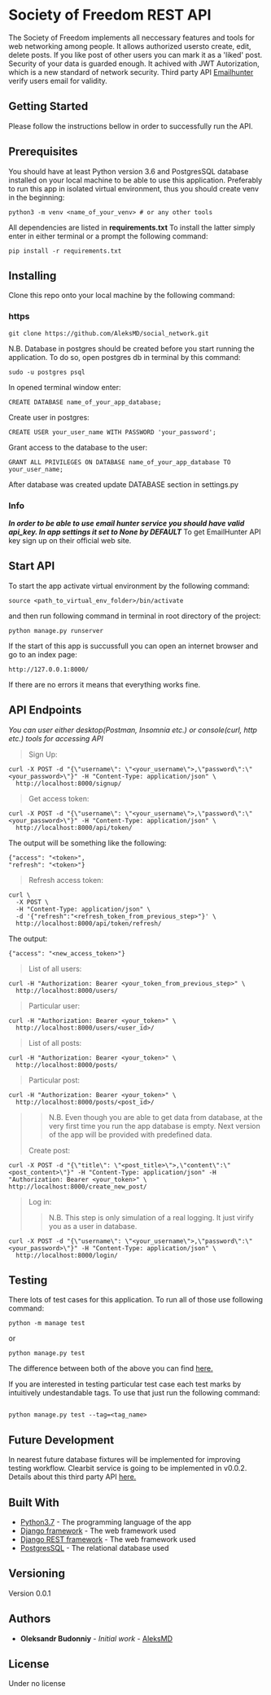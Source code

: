 # Society of Freedom REST API

The Society of Freedom implements all neccessary features and tools for web
networking among people. It allows authorized usersto create, edit, delete posts. If you like post of other users you can mark it as a 'liked' post.
Security of your data is guarded enough. It achived with JWT Autorization,
which is a new standard of network security.
Third party API [Emailhunter](https://hunter.io) verify users email for
validity.

## Getting Started
Please follow the instructions bellow in order to successfully run the API.

## Prerequisites

You should have at least Python version 3.6 and PostgresSQL database installed on your local machine to be able to use this application. 
Preferably to run this app in isolated virtual environment, thus you should
create venv in the beginning:
```
python3 -m venv <name_of_your_venv> # or any other tools

```
All dependencies are listed in **requirements.txt** To install the latter simply enter in either terminal or a prompt the following command:

```
pip install -r requirements.txt

```

## Installing

Clone this repo onto your local machine by the following command:

### https
```
git clone https://github.com/AleksMD/social_network.git

```
N.B. Database in postgres should be created before you start running the application.
To do so, open postgres db in terminal by this command:

```
sudo -u postgres psql

```
In opened terminal window enter:

```
CREATE DATABASE name_of_your_app_database;

```

Create user in postgres:

```
CREATE USER your_user_name WITH PASSWORD 'your_password';

```

Grant access to the database to the user:
```
GRANT ALL PRIVILEGES ON DATABASE name_of_your_app_database TO your_user_name;
```

After database was created update DATABASE section in settings.py
### Info
***In order to be able to use email hunter service you should have valid
api_key. In app settings it set to None by DEFAULT***
To get EmailHunter API key sign up on their official web site.

## Start API
To start the app activate virtual environment by the following command:

```
source <path_to_virtual_env_folder>/bin/activate

```
and then run following command in terminal in root directory of the project:

```
python manage.py runserver

```
If the start of this app is succussfull you can open an internet browser and go to an index page:

```
http://127.0.0.1:8000/ 

```
If there are no errors it means that everything works fine.

## API Endpoints
*You can user either desktop(Postman, Insomnia etc.) or console(curl, http
etc.) tools for accessing API*
> Sign Up:
```
curl -X POST -d "{\"username\": \"<your_username\">,\"password\":\"<your_password>\"}" -H "Content-Type: application/json" \
  http://localhost:8000/signup/
```
> Get access token:
```
curl -X POST -d "{\"username\": \"<your_username\">,\"password\":\"<your_password>\"}" -H "Content-Type: application/json" \
  http://localhost:8000/api/token/
```
The output will be something like the following:
```
{"access": "<token>",
"refresh": "<token>"}
```
> Refresh access token:
```
curl \
  -X POST \
  -H "Content-Type: application/json" \
  -d '{"refresh":"<refresh_token_from_previous_step>"}' \
  http://localhost:8000/api/token/refresh/
```
The output:
```
{"access": "<new_access_token>"}
```
> List of all users:
```
curl -H "Authorization: Bearer <your_token_from_previous_step>" \
  http://localhost:8000/users/

```
> Particular user:
```
curl -H "Authorization: Bearer <your_token>" \
  http://localhost:8000/users/<user_id>/
```
> List of all posts:
```
curl -H "Authorization: Bearer <your_token>" \
  http://localhost:8000/posts/
```
> Particular post:
```
curl -H "Authorization: Bearer <your_token>" \
  http://localhost:8000/posts/<post_id>/
```
>> N.B. Even though you are able to get data from database, at the very first
>> time you run the app database is empty. Next version of the app will be
>> provided with predefined data.
>
> Create post:
```
curl -X POST -d "{\"title\": \"<post_title>\">,\"content\":\"<post_content>\"}" -H "Content-Type: application/json" -H "Authorization: Bearer <your_token>" \
http://localhost:8000/create_new_post/
```
> Log in:
>
>>N.B. This step is only simulation of a real logging. It just virify you as a user in database.
>
```
curl -X POST -d "{\"username\": \"<your_username\">,\"password\":\"<your_password>\"}" -H "Content-Type: application/json" \
  http://localhost:8000/login/
```


## Testing
There  lots of test cases for this application.
To run all of those use following command:

```
python -m manage test

```
or

```
python manage.py test

```
The difference between both of the above you can find [here.](https://docs.python.org/3/using/cmdline.html)

If you are interested in testing particular test case each test marks by
intuitively undestandable tags. To use that just run the following command:
```

python manage.py test --tag=<tag_name>

```
## Future Development
In nearest future database fixtures will be implemented for improving testing
workflow.
Clearbit service is going to be implemented in v0.0.2. Details about this third
party API [here.](https://clearbit.com/docs)
## Built With

* [Python3.7](https://www.python.org) - The programming language of the app
* [Django framework](https://www.djangoproject.com/) - The web framework used
* [Django REST framework](https://www.django-rest-framework.org/) - The web framework used
* [PostgresSQL](https://rometools.github.io/rome/) - The relational database used

## Versioning

Version 0.0.1

## Authors

* **Oleksandr Budonniy** - *Initial work* - [AleksMD](https://github.com/AleksMD)

## License

Under no license

